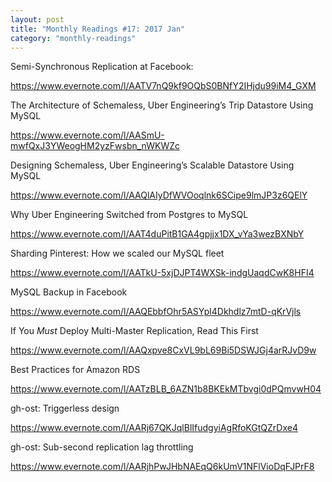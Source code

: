 ```yaml
---
layout: post
title: "Monthly Readings #17: 2017 Jan"
category: "monthly-readings"
---
```


Semi-Synchronous Replication at Facebook:

<https://www.evernote.com/l/AATV7nQ9kf9OQbS0BNfY2IHjdu99iM4_GXM>

The Architecture of Schemaless, Uber Engineering’s Trip Datastore Using MySQL

<https://www.evernote.com/l/AASmU-mwfQxJ3YWeogHM2yzFwsbn_nWKWZc>

Designing Schemaless, Uber Engineering’s Scalable Datastore Using MySQL

<https://www.evernote.com/l/AAQlAIyDfWVOoqlnk6SCipe9lmJP3z6QElY>

Why Uber Engineering Switched from Postgres to MySQL

<https://www.evernote.com/l/AAT4duPitB1GA4gpjjx1DX_vYa3wezBXNbY>

Sharding Pinterest: How we scaled our MySQL fleet

<https://www.evernote.com/l/AATkU-5xjDJPT4WXSk-indgUaqdCwK8HFI4>

MySQL Backup in Facebook

<https://www.evernote.com/l/AAQEbbfOhr5ASYpl4Dkhdlz7mtD-qKrVjls>

If You *Must* Deploy Multi-Master Replication, Read This First

<https://www.evernote.com/l/AAQxpve8CxVL9bL69Bi5DSWJGj4arRJvD9w>

Best Practices for Amazon RDS

<https://www.evernote.com/l/AATzBLB_6AZN1b8BKEkMTbvgi0dPQmvwH04>

gh-ost: Triggerless design

<https://www.evernote.com/l/AARj67QKJqlBlIfudgyiAgRfoKGtQZrDxe4>

gh-ost: Sub-second replication lag throttling

<https://www.evernote.com/l/AARjhPwJHbNAEqQ6kUmV1NFlVioDqFJPrF8>
